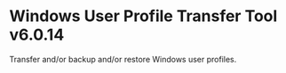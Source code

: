 # Windows User Profile Transfer Tool v6.0.14
Transfer and/or backup and/or restore Windows user profiles.
